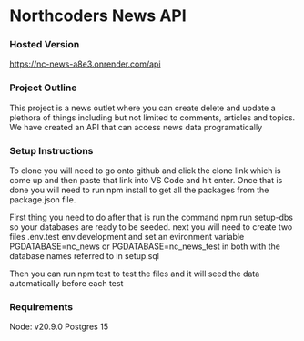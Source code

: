 # Northcoders News API

### Hosted Version
https://nc-news-a8e3.onrender.com/api

### Project Outline
This project is a news outlet where you can create delete and update a plethora of things including but not limited to comments, articles and topics. We have created an API that can access news data programatically

### Setup Instructions
To clone you will need to go onto github and click the clone link which is come up and then paste that link into VS Code and hit enter. Once that is done you will need to run npm install to get all the packages from the package.json file.

First thing you need to do after that is run the command npm run setup-dbs so your databases are ready to be seeded. next you will need to create two files .env.test env.development and set an evironment variable PGDATABASE=nc_news or PGDATABASE=nc_news_test in both with the database names referred to in setup.sql

Then you can run npm test to test the files and it will seed the data automatically before each test

### Requirements
Node: v20.9.0
Postgres 15
